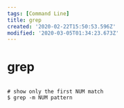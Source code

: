 ```yaml
---
tags: [Command Line]
title: grep
created: '2020-02-22T15:50:53.596Z'
modified: '2020-03-05T01:34:23.673Z'
---
```


# grep

```shell

# show only the first NUM match
$ grep -m NUM pattern
```

